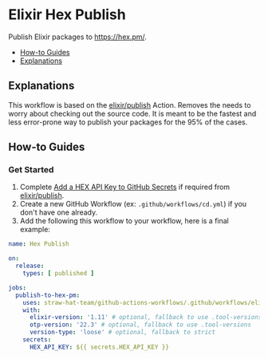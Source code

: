 # Elixir Hex Publish

Publish Elixir packages to https://hex.pm/.

- [How-to Guides](#how-to-guides)
- [Explanations](#explanations)

## Explanations

This workflow is based on the [elixir/publish](../../elixir/publish/README.md) Action. Removes the needs to worry about
checking out the source code. It is meant to be the fastest and less error-prone way to publish your packages for the
95% of the cases.

## How-to Guides

### Get Started

1. Complete [Add a HEX API Key to GitHub Secrets](../../elixir/publish/README.md#add-a-hex-api-key-to-github-secrets) if
   required from [elixir/publish](../../elixir/publish/README.md).
2. Create a new GitHub Workflow (ex: `.github/workflows/cd.yml`) if you don't have one already.
3. Add the following this workflow to your workflow, here is a final example:

```yaml
name: Hex Publish

on:
  release:
    types: [ published ]

jobs:
  publish-to-hex-pm:
    uses: straw-hat-team/github-actions-workflows/.github/workflows/elixir-hex-publish.yml@master
    with:
      elixir-version: '1.11' # optional, fallback to use .tool-versions 
      otp-version: '22.3' # optional, fallback to use .tool-versions
      version-type: 'loose' # optional, fallback to strict
    secrets:
      HEX_API_KEY: ${{ secrets.HEX_API_KEY }}
```
